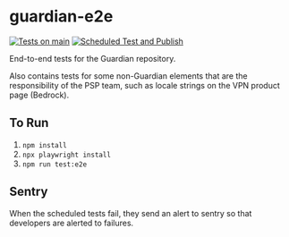# guardian-e2e

[![Tests on main](https://github.com/mozilla/guardian-e2e/actions/workflows/pr_or_main_test_run.yml/badge.svg)](https://github.com/mozilla/guardian-e2e/actions/workflows/pr_or_main_test_run.yml)  [![Scheduled Test and Publish](https://github.com/mozilla/guardian-e2e/actions/workflows/scheduled.yml/badge.svg)](https://github.com/mozilla/guardian-e2e/actions/workflows/scheduled.yml)

End-to-end tests for the Guardian repository.

Also contains tests for some non-Guardian elements that are the responsibility of the PSP team, such as locale strings on the VPN product page (Bedrock).

## To Run

1. `npm install`
1. `npx playwright install`
1. `npm run test:e2e`

## Sentry

When the scheduled tests fail, they send an alert to sentry so that developers are alerted to failures.
